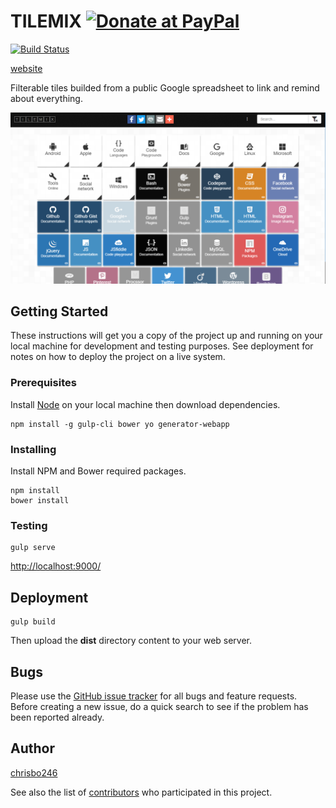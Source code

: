 # TILEMIX [![Donate at PayPal](https://img.shields.io/badge/paypal-donate-green.svg?style=flat)](paypal.me/chrisbo1975)

[![Build Status](https://secure.travis-ci.org/chrisbo246/tilemix.svg?branch=master)](http://travis-ci.org/chrisbo246/tilemix)

<!--
[![Coverage Status](https://coveralls.io/repos/chrisbo246/tilemix/badge.png?branch=master)](https://coveralls.io/r/chrisbo246/tilemix?branch=master)
-->

[website](http://chrisbo246.github.io/tilemix/)

Filterable tiles builded from a public Google spreadsheet to link and remind about everything.

![TILEMIX](screenshot.png)

## Getting Started

These instructions will get you a copy of the project up and running on your local machine for development and testing purposes. See deployment for notes on how to deploy the project on a live system.

### Prerequisites

Install [Node](https://nodejs.org/en/download/) on your local machine then download dependencies.

```
npm install -g gulp-cli bower yo generator-webapp
```

### Installing

Install NPM and Bower required packages.

```
npm install
bower install
```

### Testing

```
gulp serve
```

[http://localhost:9000/](http://localhost:9000/)

## Deployment

```
gulp build
```

Then upload the **dist** directory content to your web server.

<!--
## Contributing

Please read [CONTRIBUTING.md](CONTRIBUTING.md) for details on our code of conduct, and the process for submitting pull requests to us.
-->

## Bugs

Please use the [GitHub issue tracker](https://github.com/chrisbo246/tilemix/issues) for all bugs and feature requests. Before creating a new issue, do a quick search to see if the problem has been reported already.

## Author

[chrisbo246](https://github.com/chrisbo246)

See also the list of [contributors](https://github.com/chrisbo246/tilemix/contributors) who participated in this project.

<!--
## License

This project is licensed under the MIT License - see the [LICENSE.md](LICENSE.md) file for details
-->
